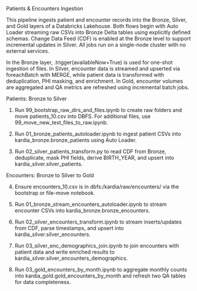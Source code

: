 Patients & Encounters Ingestion

This pipeline ingests patient and encounter records into the Bronze, Silver, and Gold layers of a Databricks Lakehouse. Both flows begin with Auto Loader streaming raw CSVs into Bronze Delta tables using explicitly defined schemas. Change Data Feed (CDF) is enabled at the Bronze level to support incremental updates in Silver. All jobs run on a single-node cluster with no external services.

In the Bronze layer, .trigger(availableNow=True) is used for one-shot ingestion of files. In Silver, encounter data is streamed and upserted via foreachBatch with MERGE, while patient data is transformed with deduplication, PHI masking, and enrichment. In Gold, encounter volumes are aggregated and QA metrics are refreshed using incremental batch jobs.

Patients: Bronze to Silver

1. Run 99_bootstrap_raw_dirs_and_files.ipynb to create raw folders and move patients_10.csv into DBFS. For additional files, use 99_move_new_test_files_to_raw.ipynb.

2. Run 01_bronze_patients_autoloader.ipynb to ingest patient CSVs into kardia_bronze.bronze_patients using Auto Loader.

3. Run 02_silver_patients_transform.py to read CDF from Bronze, deduplicate, mask PHI fields, derive BIRTH_YEAR, and upsert into kardia_silver.silver_patients.

Encounters: Bronze to Silver to Gold

4. Ensure encounters_10.csv is in dbfs:/kardia/raw/encounters/ via the bootstrap or file-move notebook.

5. Run 01_bronze_stream_encounters_autoloader.ipynb to stream encounter CSVs into kardia_bronze.bronze_encounters.

6. Run 02_silver_encounters_transform.ipynb to stream inserts/updates from CDF, parse timestamps, and upsert into kardia_silver.silver_encounters.

7. Run 03_silver_enc_demographics_join.ipynb to join encounters with patient data and write enriched results to kardia_silver.silver_encounters_demographics.

8. Run 03_gold_encounters_by_month.ipynb to aggregate monthly counts into kardia_gold.gold_encounters_by_month and refresh two QA tables for data completeness.